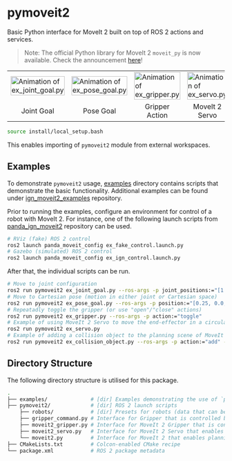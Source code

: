# pymoveit2

Basic Python interface for MoveIt 2 built on top of ROS 2 actions and services.

> Note: The official Python library for MoveIt 2 `moveit_py` is now available. Check the announcement [here](https://picknik.ai/moveit/ros/python/google/2023/04/28/GSOC-MoveIt-2-Python-Bindings.html)!

<div align="center" class="tg-wrap">
<table>
<tbody>
  <tr>
    <td width="25%"><img width="100%" src="https://user-images.githubusercontent.com/22929099/147369355-5f1b33ef-2e18-4042-9ea3-cd85b1a78fa0.gif" alt="Animation of ex_joint_goal.py"/></td>
    <td width="25%"><img width="100%" src="https://user-images.githubusercontent.com/22929099/147369356-b8ad2f4c-1996-47ac-9bfb-7fccd243fd56.gif" alt="Animation of ex_pose_goal.py"/></td>
    <td width="25%"><img width="100%" src="https://user-images.githubusercontent.com/22929099/147369354-640831e2-4661-4f3d-8fc2-3e97d7766e1a.gif" alt="Animation of ex_gripper.py"/></td>
    <td width="25%"><img width="100%" src="https://user-images.githubusercontent.com/22929099/147374152-50128188-ab73-4d55-a537-b641325ce9c6.gif" alt="Animation of ex_servo.py"/></td>
  </tr>
  <tr>
    <td width="25%"><div align="center">Joint Goal</div></td>
    <td width="25%"><div align="center">Pose Goal</div></td>
    <td width="25%"><div align="center">Gripper Action</div></td>
    <td width="25%"><div align="center">MoveIt 2 Servo</div></td>
  </tr>
</tbody>
</table>
</div>

```bash
source install/local_setup.bash
```

This enables importing of `pymoveit2` module from external workspaces.

## Examples

To demonstrate `pymoveit2` usage, [examples](./examples) directory contains scripts that demonstrate the basic functionality. Additional examples can be found under [ign_moveit2_examples](https://github.com/AndrejOrsula/ign_moveit2_examples) repository.

Prior to running the examples, configure an environment for control of a robot with MoveIt 2. For instance, one of the following launch scripts from [panda_ign_moveit2](https://github.com/AndrejOrsula/panda_ign_moveit2) repository can be used.

```bash
# RViz (fake) ROS 2 control
ros2 launch panda_moveit_config ex_fake_control.launch.py
# Gazebo (simulated) ROS 2 control
ros2 launch panda_moveit_config ex_ign_control.launch.py
```

After that, the individual scripts can be run.

```bash
# Move to joint configuration
ros2 run pymoveit2 ex_joint_goal.py --ros-args -p joint_positions:="[1.57, -1.57, 0.0, -1.57, 0.0, 1.57, 0.7854]"
# Move to Cartesian pose (motion in either joint or Cartesian space)
ros2 run pymoveit2 ex_pose_goal.py --ros-args -p position:="[0.25, 0.0, 1.0]" -p quat_xyzw:="[0.0, 0.0, 0.0, 1.0]" -p cartesian:=False
# Repeatadly toggle the gripper (or use "open"/"close" actions)
ros2 run pymoveit2 ex_gripper.py --ros-args -p action:="toggle"
# Example of using MoveIt 2 Servo to move the end-effector in a circular motion
ros2 run pymoveit2 ex_servo.py
# Example of adding a collision object to the planning scene of MoveIt 2
ros2 run pymoveit2 ex_collision_object.py --ros-args -p action:="add" -p position:="[0.5, 0.0, 0.5]" -p quat_xyzw:="[0.0, 0.0, -0.707, 0.707]"
```

## Directory Structure

The following directory structure is utilised for this package.

```bash
.
├── examples/              # [dir] Examples demonstrating the use of `pymoveit2`
├── pymoveit2/             # [dir] ROS 2 launch scripts
    ├── robots/            # [dir] Presets for robots (data that can be extracted from URDF/SRDF)
    ├── gripper_command.py # Interface for Gripper that is controlled by GripperCommand
    ├── moveit2_gripper.py # Interface for MoveIt 2 Gripper that is controlled by JointTrajectoryController
    ├── moveit2_servo.py   # Interface for MoveIt 2 Servo that enables real-time control in Cartesian Space
    └── moveit2.py         # Interface for MoveIt 2 that enables planning and execution of trajectories
├── CMakeLists.txt         # Colcon-enabled CMake recipe
└── package.xml            # ROS 2 package metadata
```
